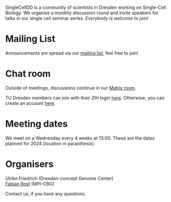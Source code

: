 SingleCellDD is a community of scientists in Dresden working on Single-Cell Biology. We organise a monthly discussion round and invite speakers for talks in our single cell seminar series. _Everybody is welcome to join!_

# Mailing List 

Announcements are spread via our [mailing list](https://mailman.zih.tu-dresden.de/groups/listinfo/singlecell), feel free to join!

# Chat room

Outside of meetings, discussions continue in our [Matrix room](https://matrix.to/#/#singlecelldd:tu-dresden.de).

TU Dresden members can join with their ZIH login [here](https://matrix.tu-dresden.de/#/#SingleCellDD:tu-dresden.de). Otherwise, you can create an account [here](https://app.element.io/#/login).

# Meeting dates

We meet on a Wednesday every 4 weeks at 13:00. These are the dates planned for 2024 (location in paranthesis). 

<div id="events-list">
  <!-- Events will be dynamically inserted here in Markdown format -->
</div>

<script src="https://cdnjs.cloudflare.com/ajax/libs/PapaParse/5.3.0/papaparse.min.js"></script>

<script>
  document.addEventListener("DOMContentLoaded", function() {
    const currentDate = new Date();

    // Function to format the date as "Feb 12, 2025"
    function formatDate(date) {
      const options = { year: 'numeric', month: 'short', day: 'numeric' };
      return new Intl.DateTimeFormat('en-US', options).format(date);
    }

    // Function to display events as Markdown bullet points
    function displayEvents(events) {
      const eventsList = document.getElementById("events-list");
      let markdownList = "";
      
      events.forEach(event => {
        const eventDate = new Date(event.Date);
        if (eventDate >= currentDate) {
          const formattedDate = formatDate(eventDate);  // Use the new date format
          markdownList += `- ${formattedDate} (${event.Location})\n`;
        }
      });
      
      // Set the Markdown list to the div (which GitHub Pages will render as Markdown)
      eventsList.innerHTML = markdownList;
    }

    // Fetch and parse the CSV file
    Papa.parse("assets/events.csv", {
      download: true,
      header: true,
      dynamicTyping: true,
      complete: function(results) {
        displayEvents(results.data);
      }
    });
  });
</script>

<!-- - Jan 15, 2025 (CRTD, SR4, 3.310)
- Feb 12, 2025 (CRTD, SR3, 3.310)
- Mar 12, 2025 (CRTD, SR3, 3.310)
- Apr 9, 2025 (CRTD, SR3, 3.310)
- May 7, 2025 (CRTD, SR3, 3.310)
- Jun 4, 2025 (CRTD, SR3, 3.310)
- Jul 2, 2025 (CRTD, SR3, 3.310)
- Jul 30, 2025 (CRTD, SR3, 3.310)
- Aug 27, 2025 (CRTD, SR3, 3.310)
- Sep 24, 2025 (CSBD, Ground Floor SR)
- Oct 22, 2025 (CRTD, SR3, 3.310)
- Nov 19, 2025 (CRTD, SR3, 3.310)
- Dec 17, 2025 (CRTD, SR3, 3.310) -->


# Organisers

Ulrike Friedrich (Dresden-concept Genome Center)  
[Fabian Rost](https://orcid.org/0000-0001-6466-2589) (MPI-CBG)

Contact us, if you have any questions.

